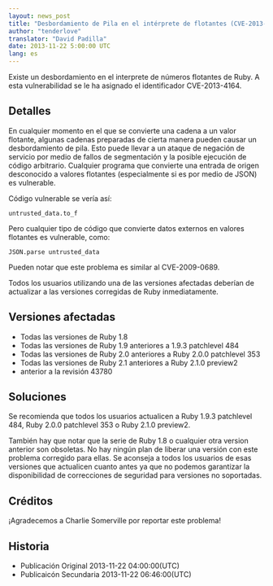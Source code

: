 ```yaml
---
layout: news_post
title: "Desbordamiento de Pila en el intérprete de flotantes (CVE-2013-4164)"
author: "tenderlove"
translator: "David Padilla"
date: 2013-11-22 5:00:00 UTC
lang: es
---
```


Existe un desbordamiento en el interprete de números flotantes de Ruby.
A esta vulnerabilidad se le ha asignado el identificador CVE-2013-4164.

## Detalles

En cualquier momento en el que se convierte una cadena a un valor
flotante, algunas cadenas preparadas de cierta manera pueden causar un
desbordamiento de pila. Esto puede llevar a un ataque de negación de servicio por
medio de fallos de segmentación y la posible ejecución de código arbitrario.
Cualquier programa que convierte una entrada de origen desconocido a valores
flotantes (especialmente si es por medio de JSON) es vulnerable.

Código vulnerable se vería así:

    untrusted_data.to_f

Pero cualquier tipo de código que convierte datos externos en valores flotantes
es vulnerable, como:

    JSON.parse untrusted_data

Pueden notar que este problema es similar al CVE-2009-0689.

Todos los usuarios utilizando una de las versiones afectadas deberían de actualizar
a las versiones corregidas de Ruby inmediatamente.

## Versiones afectadas

* Todas las versiones de Ruby 1.8
* Todas las versiones de Ruby 1.9 anteriores a 1.9.3 patchlevel 484
* Todas las versiones de Ruby 2.0 anteriores a Ruby 2.0.0 patchlevel 353
* Todas las versiones de Ruby 2.1 anteriores a Ruby 2.1.0 preview2
* anterior a la revisión 43780

## Soluciones

Se recomienda que todos los usuarios actualicen a Ruby 1.9.3 patchlevel 484,
Ruby 2.0.0 patchlevel 353 o Ruby 2.1.0 preview2.

También hay que notar que la serie de Ruby 1.8 o cualquier otra version anterior
son obsoletas. No hay ningún plan de liberar una versión con este problema
corregido para ellas. Se aconseja a todos los usuarios de esas versiones que
actualicen cuanto antes ya que no podemos garantizar la disponibilidad de
correcciones de seguridad para versiones no soportadas.

## Créditos

¡Agradecemos a Charlie Somerville por reportar este problema!

## Historia

* Publicación Original 2013-11-22 04:00:00(UTC)
* Publicaicón Secundaria 2013-11-22 06:46:00(UTC)
